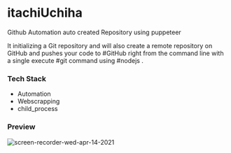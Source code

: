
# itachiUchiha
Github Automation auto created Repository using puppeteer

It initializing a Git repository and will also create a remote repository on GitHub and pushes your code to #GitHub right from the command line with a single execute #git command using #nodejs .

### Tech Stack
 * Automation
 * Webscrapping
 * child_process 

### Preview
 
![screen-recorder-wed-apr-14-2021](https://user-images.githubusercontent.com/43543343/114768981-33321c80-9d87-11eb-980f-66fada4be9c4.gif)



